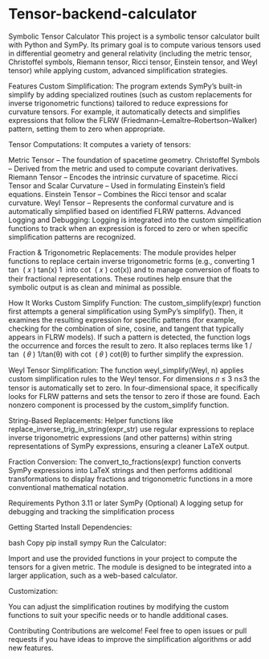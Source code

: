 # Tensor-backend-calculator
Symbolic Tensor Calculator
This project is a symbolic tensor calculator built with Python and SymPy. Its primary goal is to compute various tensors used in differential geometry and general relativity (including the metric tensor, Christoffel symbols, Riemann tensor, Ricci tensor, Einstein tensor, and Weyl tensor) while applying custom, advanced simplification strategies.

Features
Custom Simplification:
The program extends SymPy’s built-in simplify by adding specialized routines (such as custom replacements for inverse trigonometric functions) tailored to reduce expressions for curvature tensors. For example, it automatically detects and simplifies expressions that follow the FLRW (Friedmann–Lemaître–Robertson–Walker) pattern, setting them to zero when appropriate.

Tensor Computations:
It computes a variety of tensors:

Metric Tensor – The foundation of spacetime geometry.
Christoffel Symbols – Derived from the metric and used to compute covariant derivatives.
Riemann Tensor – Encodes the intrinsic curvature of spacetime.
Ricci Tensor and Scalar Curvature – Used in formulating Einstein’s field equations.
Einstein Tensor – Combines the Ricci tensor and scalar curvature.
Weyl Tensor – Represents the conformal curvature and is automatically simplified based on identified FLRW patterns.
Advanced Logging and Debugging:
Logging is integrated into the custom simplification functions to track when an expression is forced to zero or when specific simplification patterns are recognized.

Fraction & Trigonometric Replacements:
The module provides helper functions to replace certain inverse trigonometric forms (e.g., converting 
1
tan
⁡
(
𝑥
)
tan(x)
1
​
  into 
cot
⁡
(
𝑥
)
cot(x)) and to manage conversion of floats to their fractional representations. These routines help ensure that the symbolic output is as clean and minimal as possible.

How It Works
Custom Simplify Function:
The custom_simplify(expr) function first attempts a general simplification using SymPy’s simplify(). Then, it examines the resulting expression for specific patterns (for example, checking for the combination of sine, cosine, and tangent that typically appears in FLRW models). If such a pattern is detected, the function logs the occurrence and forces the result to zero. It also replaces terms like 
1
/
tan
⁡
(
𝜃
)
1/tan(θ) with 
cot
⁡
(
𝜃
)
cot(θ) to further simplify the expression.

Weyl Tensor Simplification:
The function weyl_simplify(Weyl, n) applies custom simplification rules to the Weyl tensor. For dimensions 
𝑛
≤
3
n≤3 the tensor is automatically set to zero. In four-dimensional space, it specifically looks for FLRW patterns and sets the tensor to zero if those are found. Each nonzero component is processed by the custom_simplify function.

String-Based Replacements:
Helper functions like replace_inverse_trig_in_string(expr_str) use regular expressions to replace inverse trigonometric expressions (and other patterns) within string representations of SymPy expressions, ensuring a cleaner LaTeX output.

Fraction Conversion:
The convert_to_fractions(expr) function converts SymPy expressions into LaTeX strings and then performs additional transformations to display fractions and trigonometric functions in a more conventional mathematical notation.

Requirements
Python 3.11 or later
SymPy
(Optional) A logging setup for debugging and tracking the simplification process

Getting Started
Install Dependencies:

bash
Copy
pip install sympy
Run the Calculator:

Import and use the provided functions in your project to compute the tensors for a given metric. The module is designed to be integrated into a larger application, such as a web-based calculator.

Customization:

You can adjust the simplification routines by modifying the custom functions to suit your specific needs or to handle additional cases.

Contributing
Contributions are welcome! Feel free to open issues or pull requests if you have ideas to improve the simplification algorithms or add new features.
